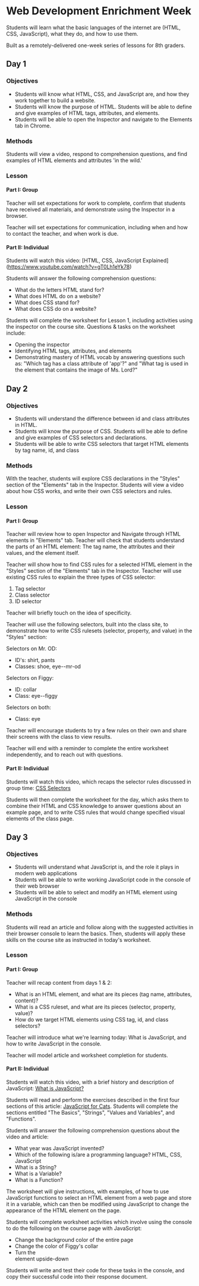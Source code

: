# Web Development Enrichment Week

Students will learn what the basic languages of the internet are (HTML, CSS, JavaScript), what they do, and how to use them.

Built as a remotely-delivered one-week series of lessons for 8th graders.


## Day 1

### Objectives
* Students will know what HTML, CSS, and JavaScript are, and how they work together to build a website.
* Students will know the purpose of HTML. Students will be able to define and give examples of HTML tags, attributes, and elements.
* Students will be able to open the Inspector and navigate to the Elements tab in Chrome.

### Methods
Students will view a video, respond to comprehension questions, and find examples of HTML elements and attributes 'in the wild.'

### Lesson
#### Part I: Group
Teacher will set expectations for work to complete, confirm that students have received all materials, and demonstrate using the Inspector in a browser.

Teacher will set expectations for communication, including when and how to contact the teacher, and when work is due.

#### Part II: Individual
Students will watch this video: [HTML, CSS, JavaScript Explained] (https://www.youtube.com/watch?v=gT0Lh1eYk78)

Students will answer the following comprehension questions:
* What do the letters HTML stand for?
* What does HTML do on a website?
* What does CSS stand for?
* What does CSS do on a website?

Students will complete the worksheet for Lesson 1, including activities using the inspector on the course site. Questions & tasks on the worksheet include:
* Opening the inspector
* Identifying HTML tags, attributes, and elements
* Demonstrating mastery of HTML vocab by answering questions such as: "Which tag has a class attribute of 'app'?" and "What tag is used in the element that contains the image of Ms. Lord?"


## Day 2

### Objectives
* Students will understand the difference between id and class attributes in HTML.
* Students will know the purpose of CSS. Students will be able to define and give examples of CSS selectors and declarations.
* Students will be able to write CSS selectors that target HTML elements by tag name, id, and class

### Methods
With the teacher, students will explore CSS declarations in the "Styles" section of the "Elements" tab in the Inspector. Students will view a video about how CSS works, and write their own CSS selectors and rules.

### Lesson
#### Part I: Group
Teacher will review how to open Inspector and Navigate through HTML elements in "Elements" tab. Teacher will check that students understand the parts of an HTML element: The tag name, the attributes and their values, and the element itself.

Teacher will show how to find CSS rules for a selected HTML element in the "Styles" section of the "Elements" tab in the Inspector. Teacher will use existing CSS rules to explain the three types of CSS selector:

1. Tag selector
2. Class selector
3. ID selector

Teacher will briefly touch on the idea of specificity.

Teacher will use the following selectors, built into the class site, to demonstrate how to write CSS rulesets (selector, property, and value) in the "Styles" section:

Selectors on Mr. OD:
* ID's: shirt, pants
* Classes: shoe, eye--mr-od

Selectors on Figgy:
* ID: collar
* Class: eye--figgy

Selectors on both:
* Class: eye

Teacher will encourage students to try a few rules on their own and share their screens with the class to view results.

Teacher will end with a reminder to complete the entire worksheet independently, and to reach out with questions.

#### Part II: Individual
Students will watch this video, which recaps the selector rules discussed in group time: [CSS Selectors](https://www.youtube.com/watch?v=N97h59hr4pc)

Students will then complete the worksheet for the day, which asks them to combine their HTML and CSS knowledge to answer questions about an example page, and to write CSS rules that would change specified visual elements of the class page.


## Day 3

### Objectives
* Students will understand what JavaScript is, and the role it plays in modern web applications
* Students will be able to write working JavaScript code in the console of their web browser
* Students will be able to select and modify an HTML element using JavaScript in the console

### Methods
Students will read an article and follow along with the suggested activities in their browser console to learn the basics. Then, students will apply these skills on the course site as instructed in today's worksheet.

### Lesson
#### Part I: Group
Teacher will recap content from days 1 & 2:
* What is an HTML element, and what are its pieces (tag name, attributes, content)?
* What is a CSS ruleset, and what are its pieces (selector, property, value)?
* How do we target HTML elements using CSS tag, id, and class selectors?

Teacher will introduce what we're learning today: What is JavaScript, and how to write JavaScript in the console.

Teacher will model article and worksheet completion for students.

#### Part II: Individual
Students will watch this video, with a brief history and description of JavaScript: [What is JavaScript?](https://www.youtube.com/watch?v=nItSSTwBvSU)

Students will read and perform the exercises described in the first four sections of this article: [JavaScript for Cats](http://jsforcats.com/). Students will complete the sections entitled "The Basics", "Strings", "Values and Variables", and "Functions".

Students will answer the following comprehension questions about the video and article:
* What year was JavaScript invented?
* Which of the following is/are a programming language? HTML, CSS, JavaScript
* What is a String?
* What is a Variable?
* What is a Function?

The worksheet will give instructions, with examples, of how to use JavaScript functions to select an HTML element from a web page and store it in a variable, which can then be modified using JavaScript to change the appearance of the HTML element on the page.

Students will complete worksheet activities which involve using the console to do the following on the course page with JavaScript:
* Change the background color of the entire page
* Change the color of Figgy's collar
* Turn the <main> element upside-down

Students will write and test their code for these tasks in the console, and copy their successful code into their response document.
